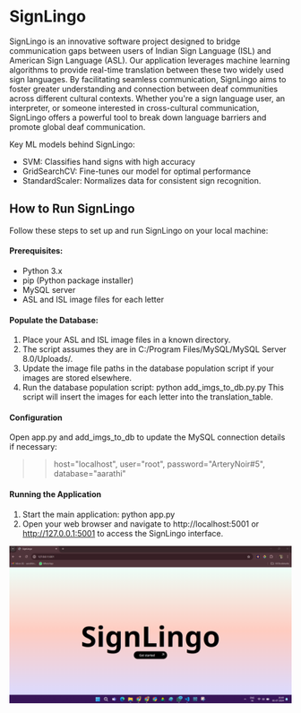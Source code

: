 

# SignLingo

SignLingo is an innovative software project designed to bridge communication gaps between users of Indian Sign Language (ISL) and American Sign Language (ASL). Our application leverages machine learning algorithms to provide real-time translation between these two widely used sign languages. By facilitating seamless communication, SignLingo aims to foster greater understanding and connection between deaf communities across different cultural contexts. Whether you're a sign language user, an interpreter, or someone interested in cross-cultural communication, SignLingo offers a powerful tool to break down language barriers and promote global deaf communication.

Key ML models behind SignLingo:
* SVM: Classifies hand signs with high accuracy
* GridSearchCV: Fine-tunes our model for optimal performance
* StandardScaler: Normalizes data for consistent sign recognition.

## How to Run SignLingo
Follow these steps to set up and run SignLingo on your local machine:  

#### Prerequisites:
* Python 3.x 
* pip (Python package installer)
* MySQL server
* ASL and ISL image files for each letter

#### Populate the Database:
1. Place your ASL and ISL image files in a known directory.
2. The script assumes they are in C:/Program Files/MySQL/MySQL Server 8.0/Uploads/.
3. Update the image file paths in the database population script if your images are stored elsewhere.
4. Run the database population script:
   python add_imgs_to_db.py.py
  This script will insert the images for each letter into the translation_table.

#### Configuration
Open app.py and add_imgs_to_db to update the MySQL connection details if necessary:
>>host="localhost",
>>user="root",
>>password="ArteryNoir#5",
>>database="aarathi"

#### Running the Application
1. Start the main application:
  python app.py
2. Open your web browser and navigate to http://localhost:5001 or http://127.0.0.1:5001 to access the SignLingo interface.


![Front Page](website%20pictures%20and%20gif/front%20page%20-%201.png)










